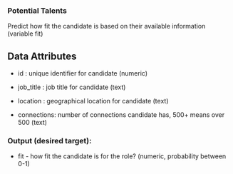 ### Potential Talents

Predict how fit the candidate is based on their available information (variable fit)

## Data Attributes

  * id : unique identifier for candidate (numeric)

  * job_title : job title for candidate (text)

  * location : geographical location for candidate (text)

  * connections: number of connections candidate has, 500+ means over 500 (text)

### Output (desired target):
  * fit - how fit the candidate is for the role? (numeric, probability between 0-1)

